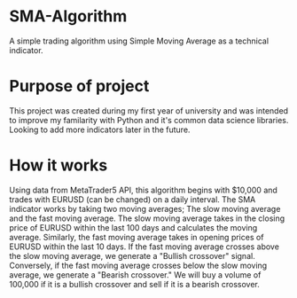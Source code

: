 # SMA-Algorithm
A simple trading algorithm using Simple Moving Average as a technical indicator.

# Purpose of project
This project was created during my first year of university and was intended to improve my familarity with Python and it's common data science libraries. Looking to add more indicators later in the future. 

# How it works 
Using data from MetaTrader5 API, this algorithm begins with $10,000 and trades with EURUSD (can be changed) on a daily interval. The SMA indicator works by taking two moving averages; The slow moving average and the fast moving average. The slow moving average takes in the closing price of EURUSD within the last 100 days and calculates the moving average. Similarly, the fast moving average takes in opening prices of EURUSD within the last 10 days. If the fast moving average crosses above the slow moving average, we generate a "Bullish crossover" signal. Conversely, if the fast moving average crosses below the slow moving average, we generate a "Bearish crossover." We will buy a volume of 100,000 if it is a bullish crossover and sell if it is a bearish crossover. 



